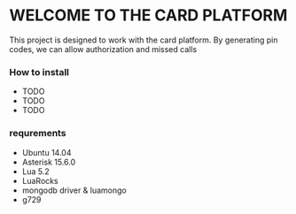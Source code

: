 # WELCOME TO THE CARD PLATFORM

This project is designed to work with the card platform. By generating pin codes, we can allow authorization and missed calls

### How to install
+ TODO
+ TODO
+ TODO

### requrements
+ Ubuntu 14.04
+ Asterisk 15.6.0
+ Lua 5.2
+ LuaRocks
+ mongodb driver & luamongo
+ g729